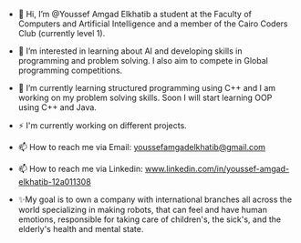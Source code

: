 - 👋 Hi, I’m @Youssef Amgad Elkhatib a student at the Faculty of Computers and Artificial Intelligence and a member of the Cairo Coders Club (currently level 1).
- 👀 I’m interested in learning about AI and developing skills in programming and problem solving. I also aim to compete in Global programming competitions.

- 🌱 I’m currently learning structured programming using C++ and I am working on my problem solving skills. Soon I will start learning OOP using C++ and Java.
- ⚡ I'm currently working on different projects.

- 📫 How to reach me via Email: youssefamgadelkhatib@gmail.com
- 📫 How to reach me via Linkedin: www.linkedin.com/in/youssef-amgad-elkhatib-12a011308

- ✨My goal is to own a company with international branches all across the world specializing in making robots, that can feel and have human emotions, responsible for taking care of children's, the sick's, and the elderly's health and mental state.


<!---
Youssef-Amgad-Elkhatib/Youssef-Amgad-Elkhatib is a ✨ special ✨ repository because its `README.md` (this file) appears on your GitHub profile.
You can click the Preview link to take a look at your changes.
--->
